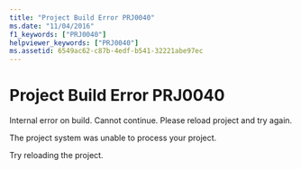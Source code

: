 ```yaml
---
title: "Project Build Error PRJ0040"
ms.date: "11/04/2016"
f1_keywords: ["PRJ0040"]
helpviewer_keywords: ["PRJ0040"]
ms.assetid: 6549ac62-c87b-4edf-b541-32221abe97ec
---
```

# Project Build Error PRJ0040

Internal error on build. Cannot continue. Please reload project and try again.

The project system was unable to process your project.

Try reloading the project.